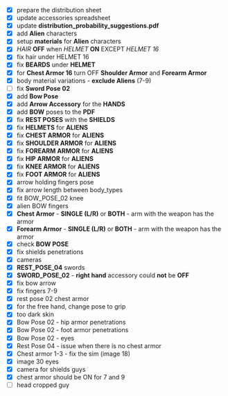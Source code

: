 ---
---

- [x] prepare the distribution sheet
- [x] update accessories spreadsheet
- [x] update **distribution_probability_suggestions.pdf**
- [x] add **Alien** characters
- [x] setup **materials** for **Alien** characters
- [x] *HAIR* **OFF** when *HELMET* **ON** EXCEPT *HELMET 16*
- [x] fix hair under HELMET 16
- [x] fix **BEARDS** under **HELMET** 
- [x] for **Chest Armor 16** turn OFF **Shoulder Armor** and **Forearm Armor**
- [x] body material variations - **exclude Aliens** (7-9)
- [ ] fix **Sword Pose 02**
- [x] add **Bow Pose**
- [x] add **Arrow Accessory** for the **HANDS**
- [x] add **BOW** poses to the **PDF**
- [x] fix **REST POSES** with the **SHIELDS**
- [x] fix **HELMETS** for **ALIENS**
- [x] fix **CHEST ARMOR** for **ALIENS**
- [x] fix **SHOULDER ARMOR** for **ALIENS**
- [x] fix **FOREARM ARMOR** for **ALIENS**
- [x] fix **HIP ARMOR** for **ALIENS**
- [x] fix **KNEE ARMOR** for **ALIENS**
- [x] fix **FOOT ARMOR** for **ALIENS**
- [x] arrow holding fingers pose
- [x] fix arrow length between body_types
- [x] fit BOW_POSE_02 knee
- [x] alien BOW fingers
- [x] **Chest Armor**  - **SINGLE (L/R)** or **BOTH** - arm with the weapon has the armor
- [x] **Forearm Armor**  - **SINGLE (L/R)** or **BOTH** - arm with the weapon has the armor
- [x] check **BOW POSE**
- [x] fix shields penetrations
- [x] cameras
- [x] **REST_POSE_04** swords
- [x] **SWORD_POSE_02** - **right hand** accessory could **not** be **OFF**
- [x] fix bow arrow
- [x] fix fingers 7-9
- [x] rest pose 02 chest armor
- [x] for the free hand, change pose to grip
- [x] too dark skin
- [x] Bow Pose 02 - hip armor penetrations
- [x] Bow Pose 02 - foot armor penetrations
- [x] Bow Pose 02 - eyes
- [x] Rest Pose 04 - issue when there is no chest armor
- [x] Chest armor 1-3 - fix the sim (image 18)
- [x] image 30 eyes
- [x] camera for shields guys
- [x] chest armor should be ON for 7 and 9 
- [ ] head cropped guy